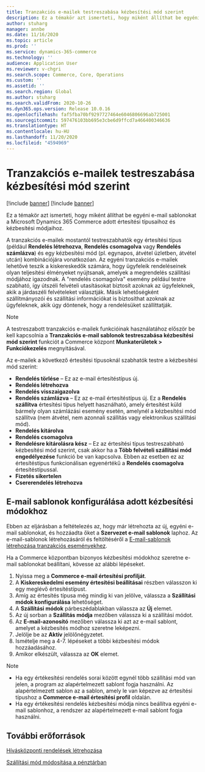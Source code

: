```yaml
---
title: Tranzakciós e-mailek testreszabása kézbesítési mód szerint
description: Ez a témakör azt ismerteti, hogy miként állíthat be egyéni e-mail sablonokat a Microsoft Dynamics 365 Commerce adott értesítési típusaihoz és kézbesítési módjaihoz.
author: stuharg
manager: annbe
ms.date: 11/16/2020
ms.topic: article
ms.prod: ''
ms.service: dynamics-365-commerce
ms.technology: ''
audience: Application User
ms.reviewer: v-chgri
ms.search.scope: Commerce, Core, Operations
ms.custom: ''
ms.assetid: ''
ms.search.region: Global
ms.author: stuharg
ms.search.validFrom: 2020-10-26
ms.dyn365.ops.version: Release 10.0.16
ms.openlocfilehash: faf5fba70bf9297727464e6046806696ab725001
ms.sourcegitcommit: 597476103bb695e3cbe6d9ffcd7a466400346636
ms.translationtype: HT
ms.contentlocale: hu-HU
ms.lasthandoff: 11/20/2020
ms.locfileid: "4594969"
---
```

# <a name="customize-transactional-emails-by-mode-of-delivery"></a>Tranzakciós e-mailek testreszabása kézbesítési mód szerint

[!include [banner](includes/banner.md)]
[!include [banner](includes/preview-banner.md)]

Ez a témakör azt ismerteti, hogy miként állíthat be egyéni e-mail sablonokat a Microsoft Dynamics 365 Commerce adott értesítési típusaihoz és kézbesítési módjaihoz.

A tranzakciós e-mailek mostantól testreszabhatók egy értesítési típus (például **Rendelés létrehozva**, **Rendelés csomagolva** vagy **Rendelés számlázva**) és egy kézbesítési mód (pl. egynapos, átvétel üzletben, átvétel utcán) kombinációjára vonatkozóan. Az egyéni tranzakciós e-mailek lehetővé teszik a kiskereskedők számára, hogy ügyfeleik rendeléseinek olyan teljesítési élményeket nyújtsanak, amelyek a megrendelés szállítási módjához igazodnak. A "rendelés csomagolva" esemény például testre szabható, így útszéli felvételi utasításokat biztosít azoknak az ügyfeleknek, akik a járdaszéli felvételeket választják. Másik lehetőségként szállítmányozói és szállítási információkat is biztosíthat azoknak az ügyfeleknek, akik úgy döntenek, hogy a rendelésüket szállíttatják.

> [!NOTE]
> A testreszabott tranzakciós e-mailek funkcióinak használatához először be kell kapcsolnia a **Tranzakciós e-mail sablonok testreszabása kézbesítési mód szerint** funkciót a Commerce központ **Munkaterületek \> Funkciókezelés** megnyitásával.

Az e-mailek a következő értesítési típusoknál szabhatók testre a kézbesítési mód szerint:

- **Rendelés törlése** – Ez az e-mail értesítéstípus új.
- **Rendelés létrehozva**
- **Rendelés visszaigazolva**
- **Rendelés számlázva** – Ez az e-mail értesítéstípus új. Ez a **Rendelés szállítva** értesítési típus helyett használható, amely értesítést küld bármely olyan számlázási esemény esetén, amelynél a kézbesítési mód szállítva (nem átvétel, nem azonnali szállítás vagy elektronikus szállítási mód).
- **Rendelés kitárolva**
- **Rendelés csomagolva**
- **Rendelésre kitárolásra kész** – Ez az értesítési típus testreszabható kézbesítési mód szerint, csak akkor ha a **Több felvételi szállítási mód engedélyezése** funkció be van kapcsolva. Ebben az esetben ez az értesítéstípus funkcionálisan egyenértékű a **Rendelés csomagolva** értesítéstípussal.
- **Fizetés sikertelen**
- **Csererendelés létrehozva**

## <a name="configure-email-templates-for-specific-modes-of-delivery"></a>E-mail sablonok konfigurálása adott kézbesítési módokhoz

Ebben az eljárásban a feltételezés az, hogy már létrehozta az új, egyéni e-mail sablonokat, és hozzáadta őket a **Szervezet e-mail sablonok** laphoz. Az e-mail-sablonok létrehozásáról és feltöltéséről a [E-mail-sablonok létrehozása tranzakciós eseményekhez](email-templates-transactions.md).

Ha a Commerce központban bizonyos kézbesítési módokhoz szeretne e-mail sablonokat beállítani, kövesse az alábbi lépéseket.

1. Nyissa meg a **Commerce e-mail értesítési profilját**.
1. A **Kiskereskedelmi esemény értesítési beállításai** részben válasszon ki egy meglévő értesítéstípust.
1. Amíg az értesítés típusa még mindig ki van jelölve, válassza a **Szállítási módok konfigurálása** lehetőséget.
1. A **Szállítási módok** párbeszédablakban válassza az **Új** elemet.
1. Az új sorban a **Szállítás módja** mezőben válassza ki a szállítási módot.
1. Az **E-mail-azonosító** mezőben válassza ki azt az e-mail sablont, amelyet a kézbesítés módhoz szeretne leképezni.
1. Jelölje be az **Aktív** jelölőnégyzetet.
1. Ismételje meg a 4-7. lépéseket a többi kézbesítési módok hozzáadásához.
1. Amikor elkészült, válassza az **OK** elemet.

> [!NOTE]
> - Ha egy értékesítési rendelés sorai között egynél több szállítási mód van jelen, a program az alapértelmezett sablont fogja használni. Az alapértelmezett sablon az a sablon, amely le van képezve az értesítési típushoz a **Commerce e-mail értesítési profil** oldalán.
> - Ha egy értékesítési rendelés kézbesítési módja nincs beállítva egyéni e-mail sablonhoz, a rendszer az alapértelmezett e-mail sablont fogja használni.

## <a name="additional-resources"></a>További erőforrások

[Hívásközponti rendelések létrehozása](tasks/create-call-center-orders.md)

[Szállítási mód módosítása a pénztárban](pos-change-delivery-mode.md)
